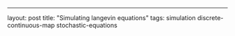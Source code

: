 ---
layout: post
title: "Simulating langevin equations"
tags: simulation discrete-continuous-map stochastic-equations